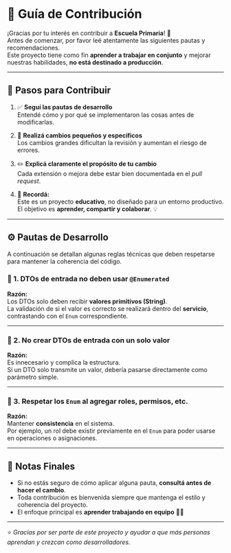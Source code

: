 # 🤝 Guía de Contribución

¡Gracias por tu interés en contribuir a **Escuela Primaria**! 🏫  
Antes de comenzar, por favor leé atentamente las siguientes pautas y recomendaciones.  
Este proyecto tiene como fin **aprender a trabajar en conjunto** y mejorar nuestras habilidades, **no está destinado a producción**.

---

## 🧩 Pasos para Contribuir

1. ✅ **Seguí las pautas de desarrollo**  
   Entendé cómo y por qué se implementaron las cosas antes de modificarlas.

2. 🧱 **Realizá cambios pequeños y específicos**  
   Los cambios grandes dificultan la revisión y aumentan el riesgo de errores.

3. ✏️ **Explicá claramente el propósito de tu cambio**  
   Cada extensión o mejora debe estar bien documentada en el *pull request*.

4. 🚫 **Recordá:**  
   Este es un proyecto **educativo**, no diseñado para un entorno productivo.  
   El objetivo es **aprender, compartir y colaborar**. 💡

---

## ⚙️ Pautas de Desarrollo

A continuación se detallan algunas reglas técnicas que deben respetarse para mantener la coherencia del código.

### 🧾 1. DTOs de entrada **no deben usar `@Enumerated`**
**Razón:**  
Los DTOs solo deben recibir **valores primitivos (String)**.  
La validación de si el valor es correcto se realizará dentro del **servicio**, contrastando con el `Enum` correspondiente.

---

### 🚫 2. No crear DTOs de entrada con un solo valor
**Razón:**  
Es innecesario y complica la estructura.  
Si un DTO solo transmite un valor, debería pasarse directamente como parámetro simple.

---

### 🧩 3. Respetar los `Enum` al agregar **roles, permisos, etc.**
**Razón:**  
Mantener **consistencia** en el sistema.  
Por ejemplo, un rol debe existir previamente en el `Enum` para poder usarse en operaciones o asignaciones.

---

## 💬 Notas Finales

- Si no estás seguro de cómo aplicar alguna pauta, **consultá antes de hacer el cambio**.
- Toda contribución es bienvenida siempre que mantenga el estilo y coherencia del proyecto.
- El enfoque principal es **aprender trabajando en equipo** 🧠🤝

---

⭐ *Gracias por ser parte de este proyecto y ayudar a que más personas aprendan y crezcan como desarrolladores.*


